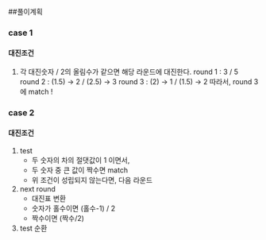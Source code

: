 ##풀이계획
### case 1
#### 대진조건
1. 각 대진숫자 / 2의 올림수가 같으면 해당 라운드에 대진한다.
    round 1 : 3 / 5
    round 2 : (1.5) -> 2 / (2.5) -> 3
    round 3 : (2) -> 1 / (1.5) -> 2
   따라서, round 3에 match !

### case 2
#### 대진조건
1. test
    - 두 숫자의 차의 절댓값이 1 이면서,
    - 두 숫자 중 큰 값이 짝수면 match
    - 위 조건이 성립되지 않는다면, 다음 라운드
2. next round
    - 대진표 변환
    - 숫자가 홀수이면 (홀수-1) / 2
    - 짝수이면 (짝수/2)
3. test 순환
